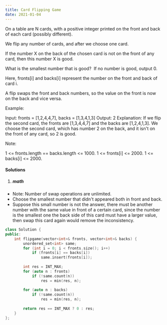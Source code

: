 ```yaml
---
title: Card Flipping Game
date: 2021-01-04
---
```

On a table are N cards, with a positive integer printed on the front and back of each card (possibly different).

We flip any number of cards, and after we choose one card. 

If the number X on the back of the chosen card is not on the front of any card, then this number X is good.

What is the smallest number that is good?  If no number is good, output 0.

Here, fronts[i] and backs[i] represent the number on the front and back of card i. 

A flip swaps the front and back numbers, so the value on the front is now on the back and vice versa.

Example:

Input: fronts = [1,2,4,4,7], backs = [1,3,4,1,3]
Output: 2
Explanation: If we flip the second card, the fronts are [1,3,4,4,7] and the backs are [1,2,4,1,3].
We choose the second card, which has number 2 on the back, and it isn't on the front of any card, so 2 is good.
 

Note:

1 <= fronts.length == backs.length <= 1000.
1 <= fronts[i] <= 2000.
1 <= backs[i] <= 2000.

#### Solutions

1. ##### math

- Note: Number of swap operations are unlimited.
- Choose the smallest number that didn't appeared both in front and back.
- Suppose this small number is not the answer, there must be another number with the same value in front of a certain card, since the number is the smallest one the back side of this card must have a larger value, then swap this card again would remove the inconsistency.

```cpp
class Solution {
public:
    int flipgame(vector<int>& fronts, vector<int>& backs) {
        unordered_set<int> same;
        for (int i = 0; i < fronts.size(); i++)
            if (fronts[i] == backs[i])
                same.insert(fronts[i]);
        
        int res = INT_MAX;
        for (auto n : fronts)
            if (!same.count(n))
                res = min(res, n);
        
        for (auto n : backs)
            if (!same.count(n))
                res = min(res, n);
        
        return res == INT_MAX ? 0 : res;
    }
};
```